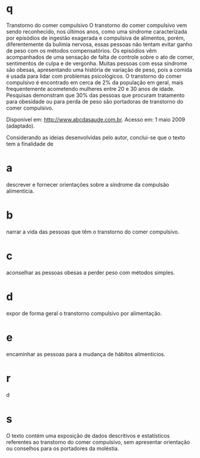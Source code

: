 # q
Transtorno do comer compulsivo O transtorno do comer compulsivo vem sendo reconhecido, nos últimos anos, como uma síndrome caracterizada por episódios de ingestão exagerada e compulsiva de alimentos, porém, diferentemente da bulimia nervosa, essas pessoas não tentam evitar ganho de peso com os métodos compensatórios. Os episódios vêm acompanhados de uma sensação de falta de controle sobre o ato de comer, sentimentos de culpa e de vergonha. Muitas pessoas com essa síndrome são obesas, apresentando uma história de variação de peso, pois a comida é usada para lidar com problemas psicológicos. O transtorno do comer compulsivo é encontrado em cerca de 2% da população em geral, mais frequentemente acometendo mulheres entre 20 e 30 anos de idade. Pesquisas demonstram que 30% das pessoas que procuram tratamento para obesidade ou para perda de peso são portadoras de transtorno do comer compulsivo.

Disponível em: http://www.abcdasaude.com.br. Acesso em: 1 maio 2009 (adaptado).

Considerando as ideias desenvolvidas pelo autor, conclui-se que o texto tem a finalidade de

# a
descrever e fornecer orientações sobre a síndrome da compulsão alimentícia.

# b
narrar a vida das pessoas que têm o transtorno do comer compulsivo.

# c
aconselhar as pessoas obesas a perder peso com métodos simples.

# d
expor de forma geral o transtorno compulsivo por alimentação.

# e
encaminhar as pessoas para a mudança de hábitos alimentícios.

# r
d

# s
O texto contém uma exposição de dados descritivos e estatísticos referentes ao transtorno do comer compulsivo, sem apresentar orientação ou conselhos para os portadores da moléstia.
